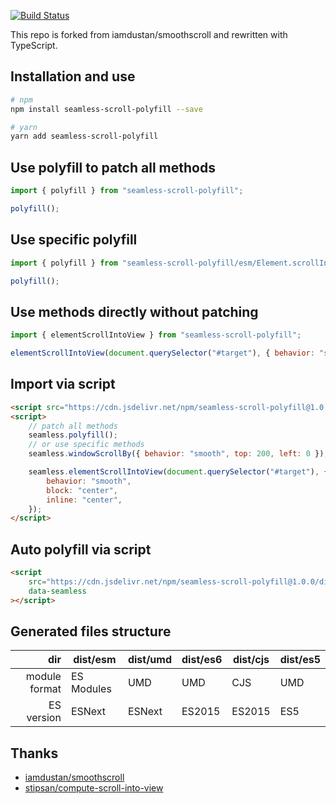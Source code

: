 [![Build Status](https://travis-ci.org/magic-akari/seamless-scroll-polyfill.svg?branch=master)](https://travis-ci.org/magic-akari/seamless-scroll-polyfill)

This repo is forked from iamdustan/smoothscroll and rewritten with TypeScript.

## Installation and use

```sh
# npm
npm install seamless-scroll-polyfill --save

# yarn
yarn add seamless-scroll-polyfill
```

## Use polyfill to patch all methods

```js
import { polyfill } from "seamless-scroll-polyfill";

polyfill();
```

## Use specific polyfill

```js
import { polyfill } from "seamless-scroll-polyfill/esm/Element.scrollIntoView.js";

polyfill();
```

## Use methods directly without patching

```js
import { elementScrollIntoView } from "seamless-scroll-polyfill";

elementScrollIntoView(document.querySelector("#target"), { behavior: "smooth", block: "center", inline: "center" });
```

## Import via script

```html
<script src="https://cdn.jsdelivr.net/npm/seamless-scroll-polyfill@1.0.0/dist/es5/seamless.js"></script>
<script>
    // patch all methods
    seamless.polyfill();
    // or use specific methods
    seamless.windowScrollBy({ behavior: "smooth", top: 200, left: 0 });

    seamless.elementScrollIntoView(document.querySelector("#target"), {
        behavior: "smooth",
        block: "center",
        inline: "center",
    });
</script>
```

## Auto polyfill via script

```html
<script
    src="https://cdn.jsdelivr.net/npm/seamless-scroll-polyfill@1.0.0/dist/es5/seamless.auto-polyfill.min.js"
    data-seamless
></script>
```

## Generated files structure

|           dir | dist/esm   | dist/umd | dist/es6 | dist/cjs | dist/es5 |
| ------------: | ---------- | -------- | -------- | -------- | -------- |
| module format | ES Modules | UMD      | UMD      | CJS      | UMD      |
|    ES version | ESNext     | ESNext   | ES2015   | ES2015   | ES5      |

## Thanks

-   [iamdustan/smoothscroll](https://github.com/iamdustan/smoothscroll)
-   [stipsan/compute-scroll-into-view](https://github.com/stipsan/compute-scroll-into-view)
